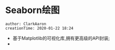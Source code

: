 # Seaborn绘图
```
author: ClarkAaron
creationTime: 2020-01-22 18:24
```
* 基于Matplotlib的可视化库,拥有更高级的API封装;
* 